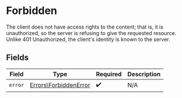 # Forbidden

The client does not have access rights to the content; that is, it is unauthorized, so the server is refusing to give the requested resource. Unlike 401 Unauthorized, the client's identity is known to the server.


## Fields

| Field                                                          | Type                                                           | Required                                                       | Description                                                    |
| -------------------------------------------------------------- | -------------------------------------------------------------- | -------------------------------------------------------------- | -------------------------------------------------------------- |
| `error`                                                        | [Errors\ForbiddenError](../../Models/Errors/ForbiddenError.md) | :heavy_check_mark:                                             | N/A                                                            |